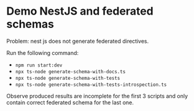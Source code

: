# Demo NestJS and federated schemas


Problem: nest js does not generate federated directives.


Run the following command:

- `npm run start:dev`
- `npx ts-node generate-schema-with-docs.ts`
- `npx ts-node generate-schema-with-tests`
- `npx ts-node generate-schema-with-tests-introspection.ts`


Observe produced results are incomplete for the first 3 scripts and only contain 
correct federated schema for the last one.